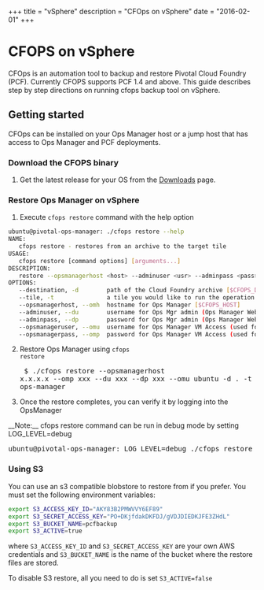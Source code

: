 +++
title = "vSphere"
description = "CFOps on vSphere"
date = "2016-02-01"
+++

# CFOPS on vSphere
CFOps is an automation tool to backup and restore Pivotal Cloud Foundry (PCF). Currently CFOPS supports PCF 1.4 and above.
This guide describes step by step directions on running cfops backup tool on vSphere.

## Getting started
CFOps can be installed on your Ops Manager host or a jump host that has access to Ops Manager and PCF deployments.

### Download the CFOPS binary

1. Get the latest release for your OS from the <a class="page-scroll" href="./downloads/release">Downloads</a> page.

### Restore Ops Manager on vSphere


1. Execute `cfops restore` command with the help option
```bash
ubuntu@pivotal-ops-manager: ./cfops restore --help
NAME:
   cfops restore - restores from an archive to the target tile
USAGE:
   cfops restore [command options] [arguments...]
DESCRIPTION:
   restore --opsmanagerhost <host> --adminuser <usr> --adminpass <pass> --opsmanageruser <opsuser> --opsmanagerpass <opspass> -d <dir> --tile elastic-runtime
OPTIONS:
   --destination, -d 		path of the Cloud Foundry archive [$CFOPS_DEST_PATH]
   --tile, -t 				a tile you would like to run the operation on [$CFOPS_TILE]
   --opsmanagerhost, --omh 	hostname for Ops Manager [$CFOPS_HOST]
   --adminuser, --du 		username for Ops Mgr admin (Ops Manager WebConsole Credentials) [$CFOPS_ADMIN_USER]
   --adminpass, --dp 		password for Ops Mgr admin (Ops Manager WebConsole Credentials) [$CFOPS_ADMIN_PASS]
   --opsmanageruser, --omu 	username for Ops Manager VM Access (used for ssh connections) [$CFOPS_OM_USER]
   --opsmanagerpass, --omp 	password for Ops Manager VM Access (used for ssh connections) [$CFOPS_OM_PASS]
```

2. Restore Ops Manager using <code>cfops restore</code><pre class='terminal'>
    $ ./cfops restore --opsmanagerhost x.x.x.x --omp xxx  --du xxx --dp xxx --omu ubuntu -d . -t ops-manager
</pre>

3. Once the restore completes, you can verify it by logging into the OpsManager
</pre>
__Note:__  cfops restore command can be run in debug mode by setting LOG_LEVEL=debug <pre class='terminal'>
ubuntu@pivotal-ops-manager: LOG_LEVEL=debug ./cfops restore --opsmanagerhost xx.xx.xx.xx --omp x --du xxx --dp xxx --omu ubuntu -d . -t ops-manager
</pre>

### Using S3

You can use an s3 compatible blobstore to restore from if you prefer. You must set the following environment variables:
```bash
export S3_ACCESS_KEY_ID="AKY83B2PMWVVY6EF89"
export S3_SECRET_ACCESS_KEY="PO+DKjfdakDKFDJ/gVDJDIEDKJFE3ZHdL"
export S3_BUCKET_NAME=pcfbackup
export S3_ACTIVE=true
```
where `S3_ACCESS_KEY_ID` and `S3_SECRET_ACCESS_KEY` are your own AWS credentials and `S3_BUCKET_NAME` is the name of the bucket where the restore files are stored.

To disable S3 restore, all you need to do is set `S3_ACTIVE=false`
